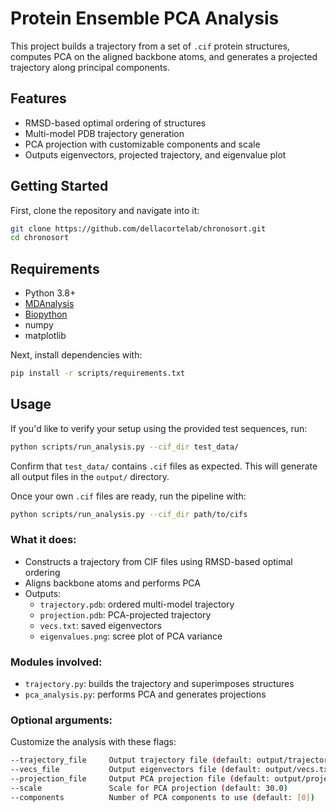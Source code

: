 # Protein Ensemble PCA Analysis

This project builds a trajectory from a set of `.cif` protein structures, computes PCA on the aligned backbone atoms, and generates a projected trajectory along principal components.

## Features

- RMSD-based optimal ordering of structures
- Multi-model PDB trajectory generation
- PCA projection with customizable components and scale
- Outputs eigenvectors, projected trajectory, and eigenvalue plot

## Getting Started

First, clone the repository and navigate into it: 

```bash
git clone https://github.com/dellacortelab/chronosort.git
cd chronosort
```

## Requirements

- Python 3.8+
- [MDAnalysis](https://www.mdanalysis.org/)
- [Biopython](https://biopython.org/)
- numpy
- matplotlib

Next, install dependencies with:

``` bash
pip install -r scripts/requirements.txt
```

## Usage

If you'd like to verify your setup using the provided test sequences, run:

```bash
python scripts/run_analysis.py --cif_dir test_data/
```

Confirm that `test_data/` contains `.cif` files as expected. This will generate all output files in the `output/` directory.


Once your own `.cif` files are ready, run the pipeline with:

```bash
python scripts/run_analysis.py --cif_dir path/to/cifs
```

### What it does:
- Constructs a trajectory from CIF files using RMSD-based optimal ordering
- Aligns backbone atoms and performs PCA
- Outputs:
  - `trajectory.pdb`: ordered multi-model trajectory
  - `projection.pdb`: PCA-projected trajectory
  - `vecs.txt`: saved eigenvectors
  - `eigenvalues.png`: scree plot of PCA variance

### Modules involved:
- `trajectory.py`: builds the trajectory and superimposes structures
- `pca_analysis.py`: performs PCA and generates projections

### Optional arguments:
Customize the analysis with these flags:

```bash
--trajectory_file     Output trajectory file (default: output/trajectory.pdb)
--vecs_file           Output eigenvectors file (default: output/vecs.txt)
--projection_file     Output PCA projection file (default: output/projection.pdb)
--scale               Scale for PCA projection (default: 30.0)
--components          Number of PCA components to use (default: [0])
```